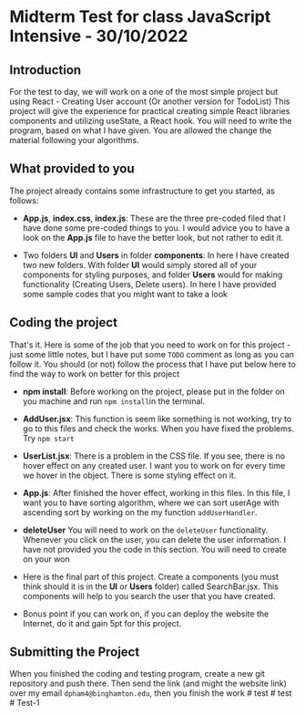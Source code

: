 # Midterm Test for class JavaScript Intensive - 30/10/2022

## Introduction

For the test to day, we will work on a one of the most simple project but using React - Creating User account (Or another version for TodoList)
This project will give the experience for practical creating simple React libraries components and utilizing useState, a React hook.
You will need to write the program, based on what I have given. You are allowed the change the material following your algorithms.

## What provided to you

The project already contains some infrastructure to get you started, as follows:

-   **App.js**, **index.css**, **index.js**: These are the three pre-coded filed that I have done some pre-coded things to you. I would advice you to have a look on the **App.js** file to have the better look, but not rather to edit it.

-   Two folders **UI** and **Users** in folder **components**: In here I have created two new folders. With folder **UI** would simply stored all of your components for styling purposes, and folder **Users** would for making functionality (Creating Users, Delete users). In here I have provided some sample codes that you might want to take a look

## Coding the project

That's it. Here is some of the job that you need to work on for this project - just some little notes, but I have put some `TODO` comment as long as you can follow it. You should (or not) follow the process that I have put below here to find the way to work on better for this project

-   **npm install**: Before working on the project, please put in the folder on you machine and run `npm install`in the terminal.

-   **AddUser.jsx**: This function is seem like something is not working, try to go to this files and check the works. When you have fixed the problems. Try `npm start`

-   **UserList.jsx**: There is a problem in the CSS file. If you see, there is no hover effect on any created user. I want you to work on for every time we hover in the object. There is some styling effect on it.

-   **App.js**: After finished the hover effect, working in this files. In this file, I want you to have sorting algorithm, where we can sort userAge with ascending sort by working on the my function `addUserHandler`.

-   **deleteUser** You will need to work on the `deleteUser` functionality. Whenever you click on the user, you can delete the user information. I have not provided you the code in this section. You will need to create on your won

-   Here is the final part of this project. Create a components (you must think should it is in the **UI** or **Users** folder) called SearchBar.jsx. This components will help to you search the user that you have created.

-   Bonus point if you can work on, if you can deploy the website the Internet, do it and gain 5pt for this project.

## Submitting the Project

When you finished the coding and testing program, create a new git repository and push there. Then send the link (and might the website link) over my email `dpham4@binghamton.edu`, then you finish the work
#   t e s t  
 #   t e s t  
 #   T e s t - 1  
 